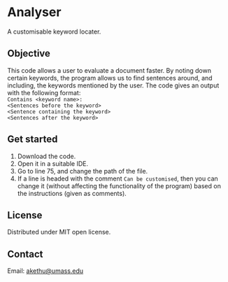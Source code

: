 # Analyser

A customisable keyword locater.

## Objective

This code allows a user to evaluate a document faster. By  noting down certain keywords, the program allows us to find sentences around, and including, the keywords mentioned by the user. The code gives an output with the following format:<br>
`Contains <keyword name>:`<br>
`<Sentences before the keyword>`<br>
`<Sentence containing the keyword>`<br>
`<Sentences after the keyword>`<br>

## Get started

1. Download the code.
2. Open it in a suitable IDE.
3. Go to line 75, and change the path of the file.
4. If a line is headed with the comment `Can be customised`, then you can change it (without affecting the functionality of the program) based on the instructions (given as comments).

## License

Distributed under MIT open license.

## Contact

Email: akethu@umass.edu
